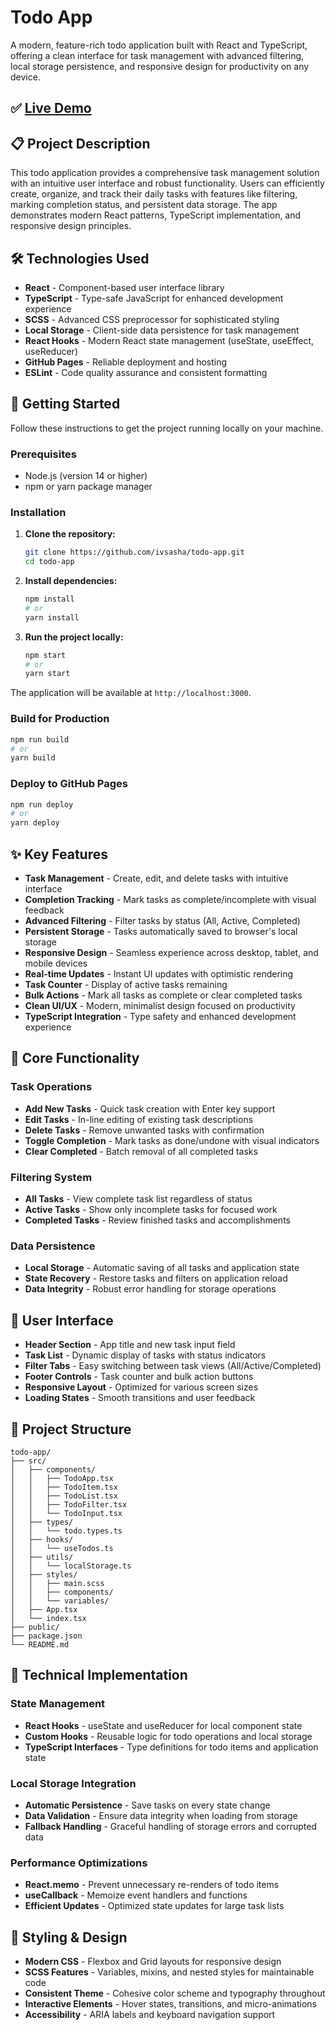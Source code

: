 # Todo App

A modern, feature-rich todo application built with React and TypeScript, offering a clean interface for task management with advanced filtering, local storage persistence, and responsive design for productivity on any device.

## ✅ [Live Demo](https://ivsasha.github.io/todo-app/)

## 📋 Project Description

This todo application provides a comprehensive task management solution with an intuitive user interface and robust functionality. Users can efficiently create, organize, and track their daily tasks with features like filtering, marking completion status, and persistent data storage. The app demonstrates modern React patterns, TypeScript implementation, and responsive design principles.

## 🛠 Technologies Used

- **React** - Component-based user interface library
- **TypeScript** - Type-safe JavaScript for enhanced development experience
- **SCSS** - Advanced CSS preprocessor for sophisticated styling
- **Local Storage** - Client-side data persistence for task management
- **React Hooks** - Modern React state management (useState, useEffect, useReducer)
- **GitHub Pages** - Reliable deployment and hosting
- **ESLint** - Code quality assurance and consistent formatting

## 🚀 Getting Started

Follow these instructions to get the project running locally on your machine.

### Prerequisites

- Node.js (version 14 or higher)
- npm or yarn package manager

### Installation

1. **Clone the repository:**
   ```bash
   git clone https://github.com/ivsasha/todo-app.git
   cd todo-app
   ```

2. **Install dependencies:**
   ```bash
   npm install
   # or
   yarn install
   ```

3. **Run the project locally:**
   ```bash
   npm start
   # or
   yarn start
   ```

The application will be available at `http://localhost:3000`.

### Build for Production

```bash
npm run build
# or
yarn build
```

### Deploy to GitHub Pages

```bash
npm run deploy
# or
yarn deploy
```

## ✨ Key Features

- **Task Management** - Create, edit, and delete tasks with intuitive interface
- **Completion Tracking** - Mark tasks as complete/incomplete with visual feedback
- **Advanced Filtering** - Filter tasks by status (All, Active, Completed)
- **Persistent Storage** - Tasks automatically saved to browser's local storage
- **Responsive Design** - Seamless experience across desktop, tablet, and mobile devices
- **Real-time Updates** - Instant UI updates with optimistic rendering
- **Task Counter** - Display of active tasks remaining
- **Bulk Actions** - Mark all tasks as complete or clear completed tasks
- **Clean UI/UX** - Modern, minimalist design focused on productivity
- **TypeScript Integration** - Type safety and enhanced development experience

## 🎯 Core Functionality

### Task Operations
- **Add New Tasks** - Quick task creation with Enter key support
- **Edit Tasks** - In-line editing of existing task descriptions
- **Delete Tasks** - Remove unwanted tasks with confirmation
- **Toggle Completion** - Mark tasks as done/undone with visual indicators
- **Clear Completed** - Batch removal of all completed tasks

### Filtering System
- **All Tasks** - View complete task list regardless of status
- **Active Tasks** - Show only incomplete tasks for focused work
- **Completed Tasks** - Review finished tasks and accomplishments

### Data Persistence
- **Local Storage** - Automatic saving of all tasks and application state
- **State Recovery** - Restore tasks and filters on application reload
- **Data Integrity** - Robust error handling for storage operations

## 📱 User Interface

- **Header Section** - App title and new task input field
- **Task List** - Dynamic display of tasks with status indicators
- **Filter Tabs** - Easy switching between task views (All/Active/Completed)
- **Footer Controls** - Task counter and bulk action buttons
- **Responsive Layout** - Optimized for various screen sizes
- **Loading States** - Smooth transitions and user feedback

## 📁 Project Structure

```
todo-app/
├── src/
│   ├── components/
│   │   ├── TodoApp.tsx
│   │   ├── TodoItem.tsx
│   │   ├── TodoList.tsx
│   │   ├── TodoFilter.tsx
│   │   └── TodoInput.tsx
│   ├── types/
│   │   └── todo.types.ts
│   ├── hooks/
│   │   └── useTodos.ts
│   ├── utils/
│   │   └── localStorage.ts
│   ├── styles/
│   │   ├── main.scss
│   │   ├── components/
│   │   └── variables/
│   ├── App.tsx
│   └── index.tsx
├── public/
├── package.json
└── README.md
```

## 🔧 Technical Implementation

### State Management
- **React Hooks** - useState and useReducer for local component state
- **Custom Hooks** - Reusable logic for todo operations and local storage
- **TypeScript Interfaces** - Type definitions for todo items and application state

### Local Storage Integration
- **Automatic Persistence** - Save tasks on every state change
- **Data Validation** - Ensure data integrity when loading from storage
- **Fallback Handling** - Graceful handling of storage errors and corrupted data

### Performance Optimizations
- **React.memo** - Prevent unnecessary re-renders of todo items
- **useCallback** - Memoize event handlers and functions
- **Efficient Updates** - Optimized state updates for large task lists

## 🎨 Styling & Design

- **Modern CSS** - Flexbox and Grid layouts for responsive design
- **SCSS Features** - Variables, mixins, and nested styles for maintainable code
- **Consistent Theme** - Cohesive color scheme and typography throughout
- **Interactive Elements** - Hover states, transitions, and micro-animations
- **Accessibility** - ARIA labels and keyboard navigation support

